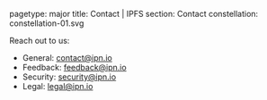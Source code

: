 pagetype: major
title: Contact | IPFS
section: Contact
constellation: constellation-01.svg

Reach out to us:

- General: <a href="mailto:contact@ipn.io">contact@ipn.io</a>
- Feedback: <a href="mailto:feedback@ipn.io">feedback@ipn.io</a>
- Security: <a href="mailto:security@ipn.io">security@ipn.io</a>
- Legal: <a href="mailto:legal@ipn.io">legal@ipn.io</a>
